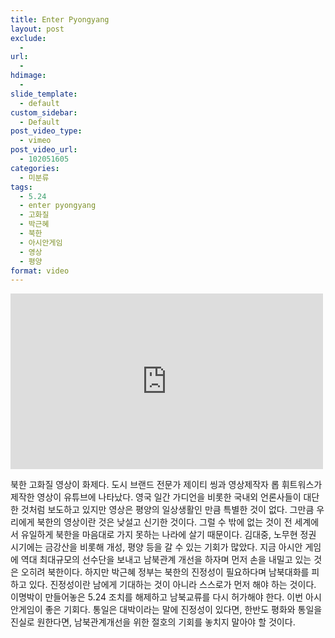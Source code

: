 ```yaml
---
title: Enter Pyongyang
layout: post
exclude:
  - 
url:
  - 
hdimage:
  - 
slide_template:
  - default
custom_sidebar:
  - Default
post_video_type:
  - vimeo
post_video_url:
  - 102051605
categories:
  - 미분류
tags:
  - 5.24
  - enter pyongyang
  - 고화질
  - 박근혜
  - 북한
  - 아시안게임
  - 영상
  - 평양
format: video
---
```

<iframe src="https://player.vimeo.com/video/102051605" width="500" height="281" frameborder="0" webkitallowfullscreen mozallowfullscreen allowfullscreen></iframe>

북한 고화질 영상이 화제다.
도시 브랜드 전문가 제이티 씽과 영상제작자 롭 휘트워스가 제작한 영상이 유튜브에 나타났다.
영국 일간 가디언을 비롯한 국내외 언론사들이 대단한 것처럼 보도하고 있지만 영상은 평양의 일상생활인 만큼 특별한 것이 없다.
그만큼 우리에게 북한의 영상이란 것은 낮설고 신기한 것이다.
그럴 수 밖에 없는 것이 전 세계에서 유일하게 북한을 마음대로 가지 못하는 나라에 살기 때문이다.
김대중, 노무현 정권 시기에는 금강산을 비롯해 개성, 평양 등을 갈 수 있는 기회가 많았다.
지금 아시안 게임에 역대 최대규모의 선수단을 보내고 남북관계 개선을 하자며 먼저 손을 내밀고 있는 것은 오히려 북한이다.
하지만 박근혜 정부는 북한의 진정성이 필요하다며 남북대화를 피하고 있다.
진정성이란 남에게 기대하는 것이 아니라 스스로가 먼저 해야 하는 것이다.
이명박이 만들어놓은 5.24 조치를 해제하고 남북교류를 다시 허가해야 한다.
이번 아시안게임이 좋은 기회다.
통일은 대박이라는 말에 진정성이 있다면,
한반도 평화와 통일을 진실로 원한다면,
남북관계개선을 위한 절호의 기회를 놓치지 말아야 할 것이다.
